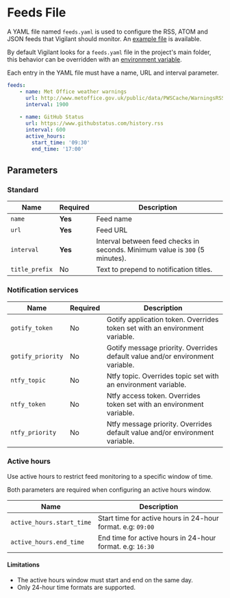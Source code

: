 # Feeds File

A YAML file named `feeds.yaml` is used to configure the RSS, ATOM and JSON feeds that Vigilant should monitor. An [example file](../feeds.example.yaml) is available.

By default Vigilant looks for a `feeds.yaml` file in the project's main folder, this behavior can be overridden with an [environment variable](configuration.md#feeds-file).

Each entry in the YAML file must have a name, URL and interval parameter.

```YAML
feeds:
    - name: Met Office weather warnings
      url: http://www.metoffice.gov.uk/public/data/PWSCache/WarningsRSS/Region/UK
      interval: 1900
    
    - name: GitHub Status
      url: https://www.githubstatus.com/history.rss
      interval: 600
      active_hours:
        start_time: '09:30'
        end_time: '17:00'
```

## Parameters

### Standard

| Name              | Required | Description                                                                   |
| ----------------- | -------- | ----------------------------------------------------------------------------- |
| `name`            | **Yes**  | Feed name                                                                     |
| `url`             | **Yes**  | Feed URL                                                                      |
| `interval`        | **Yes**  | Interval between feed checks in seconds. Minimum value is `300` (5 minutes).  |
| `title_prefix`    | No       | Text to prepend to notification titles.                                       |

### Notification services

| Name              | Required | Description                                                                   |
| ----------------- | -------- | ----------------------------------------------------------------------------- |
| `gotify_token`    | No       | Gotify application token. Overrides token set with an environment variable.   |
| `gotify_priority` | No       | Gotify message priority. Overrides default value and/or environment variable. |
| `ntfy_topic`      | No       | Ntfy topic. Overrides topic set with an environment variable.                 |
| `ntfy_token`      | No       | Ntfy access token. Overrides token set with an environment variable.          |
| `ntfy_priority`   | No       | Ntfy message priority. Overrides default value and/or environment variable.   |

### Active hours

Use active hours to restrict feed monitoring to a specific window of time.

Both parameters are required when configuring an active hours window.

| Name                     | Description                                                  |
| ------------------------ | ------------------------------------------------------------ |
| `active_hours.start_time`| Start time for active hours in 24-hour format. e.g: `09:00`  |
| `active_hours.end_time`  | End time for active hours in 24-hour format. e.g: `16:30`    |

#### Limitations

- The active hours window must start and end on the same day.
- Only 24-hour time formats are supported.
